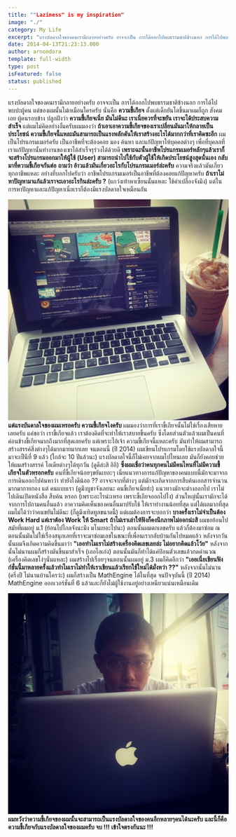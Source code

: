 ```yaml
---
title: ""Laziness" is my inspiration"
image: "./"
category: My Life
excerpt: "แรงบัลดาลใจของคนเรามีกลายอย่างครับ อาจจะเป็น การได้ออกไปพบธรรมชาติข้างนอก การได้ไปพบปะผู้คน แต่ของผมนั้นไม่เหมือนใครครับ นั่นคือ ความขี้เกียจ"
date: 2014-04-13T21:23:13.000
author: arnondora
template: full-width
type: post
isFeatured: false
status: published
---
```


แรงบัลดาลใจของคนเรามีกลายอย่างครับ อาจจะเป็น การได้ออกไปพบธรรมชาติข้างนอก การได้ไปพบปะผู้คน แต่ของผมนั้นไม่เหมือนใครครับ นั่นคือ **ความขี้เกียจ**
ตั้งแต่เด็กยันโตขึ้นมาผมก็ถูก สังคมเอย ผู้คนรอบข้าง ปลูกฝังว่า **ความขี้เกียจเนี่ย มันไม่ดีนะ เราเนี่ยควรที่จะขยัน เราจะได้ประสบความสำเร็จ**
แต่ผมไม่คิดอย่างงั้นครับผมมองว่า **ถ้าเอาเอาความขี้เกียจของเราเปลี่ยนมันมาให้กลายเป็นประโยชน์ ความขี้เกียจนี้แหละมันสามารถเป็นแรงพลักดันให้เราสร้างอะไรได้มากกว่าที่เราคิดซะอีก**
ผมเป็นโปรแกรมเมอร์ครับ เป็นอาชีพที่จะต้องคอย มอง ค้นหา และแก้ปัญหาให้บุคคลต่างๆ เพื่อที่บุคลลที่เราแก้ปัญหานั้นทำงานของเขาได้สำเร็จรุร่วงได้ด้วยดี **เพราะฉะนั้นอาชีพโปรแกรมเมอร์หลักๆแล้วเราก็จะสร้างโปรแกรมออกมาให้ผู้ใช้ (User) สามารถนำไปใช้กับตัวผู้ใช้ให้เกิดประโยชน์สูงสุดนั่นเอง**
**กลับมาที่ความขี้เกียจกันต่อ**
**ถามว่า อ้าวแล้วมันเกี่ยวอะไรกับโปรแกรมเมอร์ล่ะครับ**
ความจริงแล้วมันเกี่ยวทุกอาชีพแหละ อย่างที่บอกไปครับว่า อาชีพโปรแกรมเมอร์เป็นอาชีพที่ต้องคอยแก้ปัญหาครับ **ถ้าเราไม่หาปัญหามาแก้แล้วเราจะเอาอะไรกินล่ะครับ ?** (แกว่งเท้าหาเซี้ยนนั้นแหละ ใช้คำเปลืองจังมึง) แต่ในการหาปัญหาและแก้ปัญหาเนี่ยเราก็ต้องมีแรงบัลดาลใจเหมือนกัน

![10150569_10203615774975393_877595052_n](./10150569_10203615774975393_877595052_n.jpg)
**แต่แรงบันดาลใจของผมเหรอครับ ความขี้เกียจไงครับ** ผมมองว่าการที่เราขี้เกียจนั้นไม่ใช่เรื่องเสียหายเลยครับ แค่ขอว่า เราขี้เกียจแล้ว เราต้องคิดที่จะทำให้เราสบายขึ้นครับ ซึ่งโดยส่วนตัวแล้วผมเป็นคนที่ค่อนข้างขี้เกียจมากถึงมากที่สุดเลยครับ แต่เพราะไอ้เจ้า ความขี้เกียจนี้แหละครับ มันทำให้ผมสามารถสร้างสรรค์สิ่งต่างๆได้มากมายมากเลย จนตอนนี้ (ปี 2014) ผมเขียนโปรแกรมโดยใช้แรงบัลดาลใจนี้มาจะเป็นีที่ 9 แล้ว (ใกล้จะ 10 ปีแล้วนะ) แรงบัลดาลใจนี้ก็ไม่เคยจากผมไปไหนเลย มันก็ยังคอยช่วยให้ผมสร้างสรรค์ ไอเดียต่างๆได้ทุกวัน (ดูดีล่ะสิ อิอิ)
**ซึ่งผมเชื่อว่าคนทุกคนไม่มีคนไหนที่ไม่มีความขี้เกียจในตัวหรอกครับ** คนที่ขี้เกียจน้อยๆขยันเยอะๆ เนี่ยแนวทางการแก้ปัญหาของคนแบบนี้มักจะมาจากการเดินออกไปค้นหาว่า ทำยังไงดีน้ออ ?? อาจจะจากที่ต่างๆ แต่มักจะเกิดจากการสืบค้นเอกสารจำนวนมากมากายกอง
แต่ คนแบบเรา (ดูมึงบูชาจังเลยนะ คนขี้เกียจเนี่ยฮ่ะ) แนวทางมักจะต่างออกไป เราไม่ไปเดินเปิดหนังสือ สืบค้น หรอก (เพราะอะไรน่ะเหรอ เพราะขี้เกียจออกไปไง) ส่วนใหญ่นั้นเรามักจะได้จากการไปถามคนอื่นแล้ว อาความคิดเห็นของคนอื่นมาปรับใช้ ให้เราทำงานน้อยที่สุด แต่ได้ผลมากที่สุด
ผมไม่ได้ว่าว่าคนขยันไม่ดีนะ (ก็ดูมึงเทิดทูลขนาดนี้) แต่ผมต้องการจะบอกว่า **บางครั้งเราไม่จำเป็นต้อง Work Hard แต่เราต้อง Work ให้ Smart**
**ถ้าไม่เราเล่าให้ฟังก็คงนึกภาพไม่ออกน่ะสิ**
ผมขอย้อนไปสมัยที่ผมอยู่ ม.1 (ย้อนไปไกลจังนะมึง มโนเยอะไปนะ) ตอนนั้นผมตกเลขครับ แล้วก็ต้องมาซ่อม ณ ตอนนั้นมันไม่ใช่เรื่องสนุกเลยที่เราจะมาซ่อมเลขในขณะที่เพื่อนเรากลับบ้านกันไปหมดแล้ว หลังจากวันนั้นผมจึงเกิดความคิดขึ้นมาว่า **"เออทำไมเราไม่สร้างเครื่องคิดเลขเลยล่ะ ไม่อยากคิดแล้วโว้ย"** หลังจากนั้นไม่นานผมก็สร้างมันขึ้นมาสำเร็จ (เออไอเก่ง) ตอนนั้นมันก็ทำได้แค่ป้อนตัวเลขแล้วกดคำนวณ (เครื่องคิดเลขโง่ๆนั่นแหละ) ผมสร้างไปเรื่อยๆจนตอนนั้นผมอยู่ ม.3 ผมก็คิดอีกว่า **"เออเนี่ยเขียนฟังก์ชั่นนี้มาหลายครั้งแล้วทำไมเราไม่ทำให้เราเขียนแล้วเรียกใช้ใหม่ได้มั่งหว่า ??"** หลังจากนั้นไม่นาน (ครึ่งปี ไม่นานบ้านใครว่ะ) ผมก็สร้างเป็น MathEngine ได้ในที่สุด จนปัจจุบันนี้ (ปี 2014) MathEngine ออกเวอร์ชั่นที่ 6 แล้วและก็ยังไม่ผู้ใช้งานอยู่อย่างเหนียวแน่นเหมือนเดิม

![10006221_10203615768255225_1523476947_n](./10006221_10203615768255225_1523476947_n.jpg)
**ผมหวังว่าความขี้เกียจของผมนั้นจะสามารถเป็นแรงบัลดาลใจของคนอีกหลายๆคนได้นะครับ**
**และนี้ก็คือ ความขี้เกียจกับแรงบัลดาลใจของผมครับ จบ !!! เข้าใจตรงกันนะ !!!**
